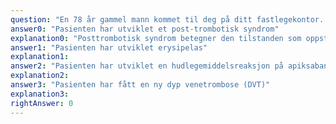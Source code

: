 ```yaml
---
question: "En 78 år gammel mann kommet til deg på ditt fastlegekontor. Han fikk for omtrent ett år siden diagnostisert en dyp vene trombose (DVT) i venstre underekstremitet som strakte seg opp til lyskebåndet, og er etter dette blitt behandlet med apiksaban (en DOAK). Han kommer nå med hevelse, lett hudkløe og smerter i samme ekstremitet. Ved inspeksjon ser du ukarakteristiske hudforandringer som minner om eksem, tydelige åreknuter og lett ødem i fotbladet på venstre side. Hvilken diagnose er mest sannsynlig?"
answer0: "Pasienten har utviklet et post-trombotisk syndrom"
explanation0: "Posttrombotisk syndrom betegner den tilstanden som oppstår når en blodpropp i under ekstrimitet har forringet veneklaffene eller ført til arrdannelse i de dype venene slik at det forstyrrer den frie blodstrømmen. Det er en kjent komplikasjon til gjennomgått DVT. Tilstanden medfører økt innvendig trykk i venene, og dermed staseforandringer.\n• Symptomer er hevelse i affisert under ekstrimitet, spesielt i legg- og ankelregionen\n• Det inntreffer fargeforandring hvor huden blir blågrå eller brunlig misfarget\n• Det oppstår ofte eksem og sårdannelser i huden, og noen får plagsom hudkløe\n• Mange får varierende grader av smerter eller tyngdefornemmelse i benet"
answer1: "Pasienten har utviklet erysipelas"
explanation1:
answer2: "Pasienten har utviklet en hudlegemiddelsreaksjon på apiksaban"
explanation2:
answer3: "Pasienten har fått en ny dyp venetrombose (DVT)"
explanation3:
rightAnswer: 0
---
```

